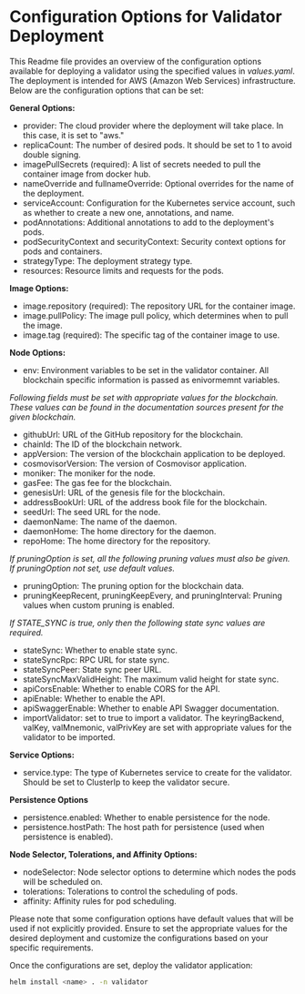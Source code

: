# Configuration Options for Validator Deployment

This Readme file provides an overview of the configuration options available for deploying a validator using the specified values in *values.yaml*. The deployment is intended for AWS (Amazon Web Services) infrastructure. Below are the configuration options that can be set:

**General Options:**
- provider: The cloud provider where the deployment will take place. In this case, it is set to "aws."
- replicaCount: The number of desired pods. It should be set to 1 to avoid double signing.
- imagePullSecrets (required): A list of secrets needed to pull the container image from docker hub.
- nameOverride and fullnameOverride: Optional overrides for the name of the deployment.
- serviceAccount: Configuration for the Kubernetes service account, such as whether to create a new one, annotations, and name.
- podAnnotations: Additional annotations to add to the deployment's pods.
- podSecurityContext and securityContext: Security context options for pods and containers.
- strategyType: The deployment strategy type.
- resources: Resource limits and requests for the pods.

**Image Options:**
- image.repository (required): The repository URL for the container image.
- image.pullPolicy: The image pull policy, which determines when to pull the image.
- image.tag (required): The specific tag of the container image to use.

**Node Options:**
- env: Environment variables to be set in the validator container. All blockchain specific information is passed as enivormemnt variables.

*Following fields must be set with appropriate values for the blockchain. These values can be found in the documentation sources present for the given blockchain.*
- githubUrl: URL of the GitHub repository for the blockchain.
- chainId: The ID of the blockchain network.
- appVersion: The version of the blockchain application to be deployed.
- cosmovisorVersion: The version of Cosmovisor application.
- moniker: The moniker for the node.
- gasFee: The gas fee for the blockchain.
- genesisUrl: URL of the genesis file for the blockchain.
- addressBookUrl: URL of the address book file for the blockchain.
- seedUrl: The seed URL for the node.
- daemonName: The name of the daemon.
- daemonHome: The home directory for the daemon.
- repoHome: The home directory for the repository.

*If pruningOption is set, all the following pruning values must also be given. If pruningOption not set, use default values.*

- pruningOption: The pruning option for the blockchain data.
- pruningKeepRecent, pruningKeepEvery, and pruningInterval: Pruning values when custom pruning is enabled.

*If STATE_SYNC is true, only then the following state sync values are required.*

- stateSync: Whether to enable state sync.
- stateSyncRpc: RPC URL for state sync.
- stateSyncPeer: State sync peer URL.
- stateSyncMaxValidHeight: The maximum valid height for state sync.
- apiCorsEnable: Whether to enable CORS for the API.
- apiEnable: Whether to enable the API.
- apiSwaggerEnable: Whether to enable API Swagger documentation.
- importValidator: set to true to import a validator. The keyringBackend, valKey, valMnemonic, valPrivKey are set with appropriate values for the validator to be imported.

**Service Options:**
- service.type: The type of Kubernetes service to create for the validator. Should be set to ClusterIp to keep
the validator secure.

**Persistence Options**
- persistence.enabled: Whether to enable persistence for the node.
- persistence.hostPath: The host path for persistence (used when persistence is enabled).

**Node Selector, Tolerations, and Affinity Options:**
- nodeSelector: Node selector options to determine which nodes the pods will be scheduled on.
- tolerations: Tolerations to control the scheduling of pods.
- affinity: Affinity rules for pod scheduling.

Please note that some configuration options have default values that will be used if not explicitly provided.
Ensure to set the appropriate values for the desired deployment and customize the configurations based on your specific requirements.

Once the configurations are set, deploy the validator application:

```bash
helm install <name> . -n validator
```